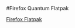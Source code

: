 #Firefox Quantum Flatpak

[Firefox Flatpak](https://github.com/cho2/org.mozilla.Firefox/raw/master/firefox.flatpak)
